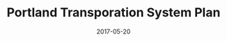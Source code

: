 ---
title: Portland Transporation System Plan
site: http://pbot-tsp.surge.sh
date: 2017-05-20
description: Design & Development of public policy & GIS data presenting the City of Portlands plans for 20 years of public works development. The project has a back end that generates searchable, performant web content from canonical .docx files, as well as presenting an application for exploring GIS data.

---